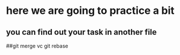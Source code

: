 # here we are going to practice a bit
## you can find out your task in another file
##git merge vc git rebase
